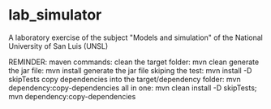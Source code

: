# lab_simulator
 A laboratory exercise of the subject "Models and simulation" of the National University of San Luis (UNSL)

 REMINDER:
 maven commands: 
    clean the target folder: mvn clean
    generate the jar file: mvn install
    generate the jar file skiping the test: mvn install -D skipTests
    copy dependencies into the target/dependency folder: mvn dependency:copy-dependencies
    all in one: mvn clean install -D skipTests; mvn dependency:copy-dependencies
 